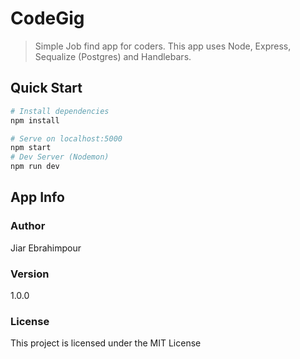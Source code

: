 # CodeGig

> Simple Job find app for coders. This app uses Node, Express, Sequalize (Postgres) and Handlebars.

## Quick Start

``` bash
# Install dependencies
npm install

# Serve on localhost:5000
npm start
# Dev Server (Nodemon)
npm run dev
```

## App Info

### Author

Jiar Ebrahimpour

### Version

1.0.0

### License

This project is licensed under the MIT License
